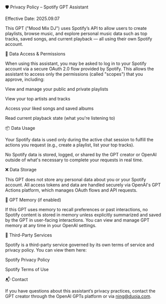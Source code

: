 🛡️ Privacy Policy – Spotify GPT Assistant

Effective Date: 2025.09.07

This GPT ("Mood Mix DJ") uses Spotify’s API to allow users to create playlists, browse music, and explore personal music data such as top tracks, saved songs, and current playback — all using their own Spotify account.

🔐 Data Access & Permissions

When using this assistant, you may be asked to log in to your Spotify account via a secure OAuth 2.0 flow provided by Spotify. This allows the assistant to access only the permissions (called "scopes") that you approve, including:

View and manage your public and private playlists

View your top artists and tracks

Access your liked songs and saved albums

Read current playback state (what you're listening to)

📦 Data Usage

Your Spotify data is used only during the active chat session to fulfill the actions you request (e.g., create a playlist, list your top tracks).

No Spotify data is stored, logged, or shared by the GPT creator or OpenAI outside of what's necessary to complete your requests in real time.

❌ Data Storage

This GPT does not store any personal data about you or your Spotify account. All access tokens and data are handled securely via OpenAI's GPT Actions platform, which manages OAuth flows and API requests.

🧠 GPT Memory (if enabled)

If this GPT uses memory to recall preferences or past interactions, no Spotify content is stored in memory unless explicitly summarized and saved by the GPT in user-facing interactions. You can view and manage GPT memory at any time in your OpenAI settings.

🔗 Third-Party Services

Spotify is a third-party service governed by its own terms of service and privacy policy. You can view them here:

Spotify Privacy Policy

Spotify Terms of Use

📬 Contact

If you have questions about this assistant’s privacy practices, contact the GPT creator through the OpenAI GPTs platform or via ning@duoja.com.
